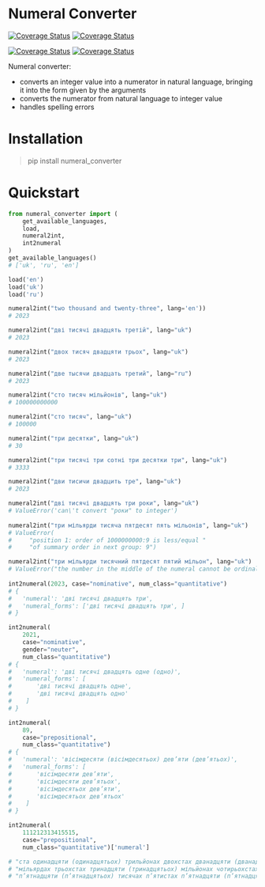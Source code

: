 # Numeral Converter

[![Coverage Status](https://img.shields.io/badge/%20Python%20Versions-%3E%3D3.9-informational)](https://pypi.org/project/numeral-converter/)
[![Coverage Status](https://coveralls.io/repos/github/SemioTricks/numeral-converter/badge.svg?branch=feature/upd_loader_and_project)](https://coveralls.io/github/SemioTricks/numeral-converter?branch=feature/upd_loader_and_project)

[![Coverage Status](https://img.shields.io/badge/Version-0.0.1-informational)](https://github.com/SemioTricks/numeral-converter)
[![Coverage Status](https://img.shields.io/badge/Docs-passed-green)](https://github.com/SemioTricks/numeral-converter/tree/main/docs)


Numeral converter:
- converts an integer value into a numerator in natural language, bringing it into the form given by the arguments
- converts the numerator from natural language to integer value
- handles spelling errors


# Installation

> pip install numeral_converter

# Quickstart

```python
from numeral_converter import (
    get_available_languages, 
    load,
    numeral2int,
    int2numeral
)
get_available_languages()
# ['uk', 'ru', 'en']

load('en')
load('uk')
load('ru')

numeral2int("two thousand and twenty-three", lang='en'))
# 2023

numeral2int("дві тисячі двадцять третій", lang="uk")
# 2023

numeral2int("двох тисяч двадцяти трьох", lang="uk")
# 2023

numeral2int("двe тысячи двадцать третий", lang="ru")
# 2023

numeral2int("сто тисяч мільйонів", lang="uk")
# 100000000000

numeral2int("сто тисяч", lang="uk")
# 100000

numeral2int("три десятки", lang="uk")
# 30

numeral2int("три тисячі три сотні три десятки три", lang="uk")
# 3333

numeral2int("дви тисичи двадцить тре", lang="uk")
# 2023

numeral2int("дві тисячі двадцять три роки", lang="uk")
# ValueError('can\'t convert "роки" to integer')
        
numeral2int("три мільярди тисяча пятдесят пять мільонів", lang="uk")
# ValueError(
#     "position 1: order of 1000000000:9 is less/equal "
#     "of summary order in next group: 9")

numeral2int("три мільярди тисячний пятдесят пятий мільон", lang="uk")
# ValueError("the number in the middle of the numeral cannot be ordinal")
          
int2numeral(2023, case="nominative", num_class="quantitative")
# {
#   'numeral': 'дві тисячі двадцять три', 
#   'numeral_forms': ['дві тисячі двадцять три', ]
# }

int2numeral(
    2021, 
    case="nominative",
    gender="neuter",
    num_class="quantitative")
# {
#   'numeral': 'дві тисячі двадцять одне (одно)', 
#   'numeral_forms': [
#       'дві тисячі двадцять одне',
#       'дві тисячі двадцять одно'
#    ]
# } 

int2numeral(
    89, 
    case="prepositional", 
    num_class="quantitative")
# {
#   'numeral': 'вісімдесяти (вісімдесятьох) дев’яти (дев’ятьох)', 
#   'numeral_forms': [
#       'вісімдесяти дев’яти',
#       'вісімдесяти дев’ятьох',
#       'вісімдесятьох дев’яти',
#       'вісімдесятьох дев’ятьох'
#    ]
# }    

int2numeral(
    111212313415515, 
    case="prepositional",
    num_class="quantitative")['numeral']

# "ста одинадцяти (одинадцятьох) трильйонах двохстах дванадцяти (дванадцятьох) "
# "мільярдах трьохстах тринадцяти (тринадцятьох) мільйонах чотирьохстах "
# "п’ятнадцяти (п’ятнадцятьох) тисячах п’ятистах п’ятнадцяти (п’ятнадцятьох)"
